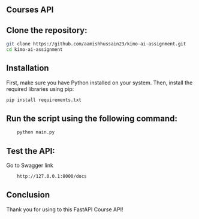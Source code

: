 ## Courses API

## Clone the repository:

   ```bash
   git clone https://github.com/aamishhussain23/kimo-ai-assignment.git
   cd kimo-ai-assignment
```

## Installation

First, make sure you have Python installed on your system. Then, install the required libraries using pip:

```bash
pip install requirements.txt
```

## Run the script using the following command:
```bash
    python main.py
```

## Test the API:
Go to Swagger link
```bash
    http://127.0.0.1:8000/docs
```

## Conclusion
Thank you for using to this FastAPI Course API!
